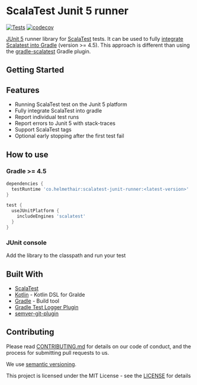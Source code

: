 # ScalaTest Junit 5 runner
[![Tests](https://github.com/helmethair-co/scalatest-junit-runner/workflows/Test/badge.svg)](https://github.com/helmethair-co/scalatest-junit-runner/actions?query=workflow%3A%22Test%22+branch%3Amaster+event%3Apush) [![codecov](https://codecov.io/gh/helmethair-co/scalatest-junit-runner/branch/master/graph/badge.svg)](https://codecov.io/gh/helmethair-co/scalatest-junit-runner)

[JUnit 5](https://junit.org/junit5/docs/current/user-guide/) runner library for [ScalaTest](http://www.scalatest.org/) tests. It can be used to fully [integrate Scalatest into Gradle](https://www.baeldung.com/junit-5-gradle) (version >= 4.5).
This approach is different than using the [gradle-scalatest](https://plugins.gradle.org/plugin/com.github.maiflai.scalatest) Gradle plugin.
## Getting Started

## Features
* Running ScalaTest test on the Junit 5 platform
* Fully integrate ScalaTest into gradle
* Report individual test runs
* Report errors to Junit 5 with stack-traces
* Support ScalaTest tags
* Optional early stopping after the first test fail

## How to use

### Gradle >= 4.5

```Groovy
dependencies {
  testRuntime 'co.helmethair:scalatest-junit-runner:<latest-version>'
}

test {
  useJUnitPlatform {
    includeEngines 'scalatest'
  }
}
```

### JUnit console

Add the library to the classpath and run your test


## Built With

* [ScalaTest](http://www.scalatest.org)
* [Kotlin](http://kotlinlang.org/) - Kotlin DSL for Gralde
* [Gradle](http://gradle.org/) - Build tool
* [Gradle Test Logger Plugin](https://plugins.gradle.org/plugin/com.adarshr.test-logger) 
* [semver-git-plugin](https://github.com/ilovemilk/semver-git-plugin)


## Contributing

Please read [CONTRIBUTING.md](CONTRIBUTING.md) for details on our code of conduct, and the process for submitting pull requests to us.

We use [semantic versioning](http://semver.org/).

This project is licensed under the MIT License - see the [LICENSE](LICENSE) for details
